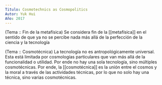 ```yaml
---
Titulo: Cosmotechnics as Cosmopolitics
Autor: Yuk Hui
Año: 2017
---
```

(Tema :: Fin de la metafísica)
	Se considera fin de la [[metafísica]] en el sentido de que ya no se percibe nada más allá de la perfección de la ciencia y la tecnología

(Tema :: Cosmotécnica)
	 La tecnología no es antropológicamente universal. Esta está limitada por cosmologías particulares que van más allá de la funcionalidad o utilidad. Por ende no hay una sola tecnología, sino múltiples cosmotécnicas.
	 Por ende, la [[cosmotécnica]] es la unión entre el cosmos y la moral a través de las actividades técnicas, por lo que no solo hay una técnica, sino varias cosmotécnicas.






